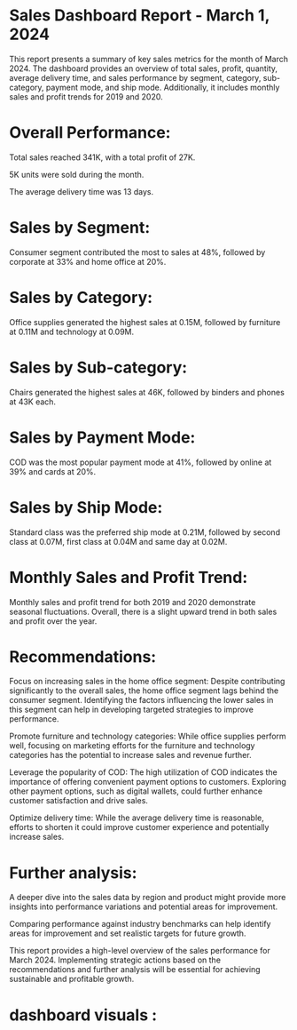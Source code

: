 # Sales Dashboard Report - March 1, 2024

This report presents a summary of key sales metrics for the month of March 2024. The dashboard provides an overview of total sales, profit, quantity, average delivery time, and sales performance by segment, category, sub-category, payment mode, and ship mode. Additionally, it includes monthly sales and profit trends for 2019 and 2020.

# Overall Performance:

Total sales reached 341K, with a total profit of 27K.

5K units were sold during the month.

The average delivery time was 13 days.

# Sales by Segment:

Consumer segment contributed the most to sales at 48%, followed by corporate at 33% and home office at 20%.

# Sales by Category:

Office supplies generated the highest sales at 0.15M, followed by furniture at 0.11M and technology at 0.09M.

# Sales by Sub-category:

Chairs generated the highest sales at 46K, followed by binders and phones at 43K each.

# Sales by Payment Mode:

COD was the most popular payment mode at 41%, followed by online at 39% and cards at 20%.

# Sales by Ship Mode:

Standard class was the preferred ship mode at 0.21M, followed by second class at 0.07M, first class at 0.04M and same day at 0.02M.

# Monthly Sales and Profit Trend:

Monthly sales and profit trend for both 2019 and 2020 demonstrate seasonal fluctuations. Overall, there is a slight upward trend in both sales and profit over the year.

# Recommendations:

Focus on increasing sales in the home office segment: 
Despite contributing significantly to the overall sales, the home office segment lags behind the consumer segment. Identifying the factors influencing the lower sales in this segment can help in developing targeted strategies to improve performance.

Promote furniture and technology categories: 
While office supplies perform well, focusing on marketing efforts for the furniture and technology categories has the potential to increase sales and revenue further.

Leverage the popularity of COD:
The high utilization of COD indicates the importance of offering convenient payment options to customers. Exploring other payment options, such as digital wallets, could further enhance customer satisfaction and drive sales.

Optimize delivery time: While the average delivery time is reasonable, efforts to shorten it could improve customer experience and potentially increase sales.

# Further analysis:

A deeper dive into the sales data by region and product might provide more insights into performance variations and potential areas for improvement.

Comparing performance against industry benchmarks can help identify areas for improvement and set realistic targets for future growth.

This report provides a high-level overview of the sales performance for March 2024. Implementing strategic actions based on the recommendations and further analysis will be essential for achieving sustainable and profitable growth.


# dashboard visuals :
